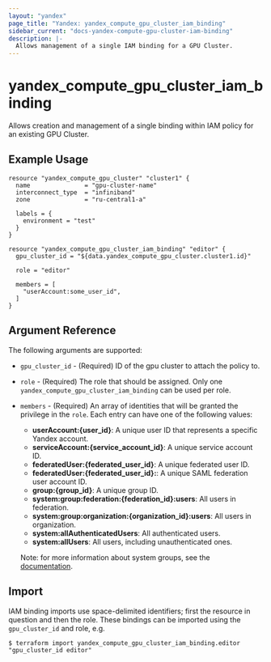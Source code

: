 ```yaml
---
layout: "yandex"
page_title: "Yandex: yandex_compute_gpu_cluster_iam_binding"
sidebar_current: "docs-yandex-compute-gpu-cluster-iam-binding"
description: |-
  Allows management of a single IAM binding for a GPU Cluster.
---
```


# yandex\_compute\_gpu\_cluster\_iam\_binding

Allows creation and management of a single binding within IAM policy for
an existing GPU Cluster.

## Example Usage

```hcl
resource "yandex_compute_gpu_cluster" "cluster1" {
  name               = "gpu-cluster-name"
  interconnect_type  = "infiniband"
  zone               = "ru-central1-a"

  labels = {
    environment = "test"
  }
}

resource "yandex_compute_gpu_cluster_iam_binding" "editor" {
  gpu_cluster_id = "${data.yandex_compute_gpu_cluster.cluster1.id}"

  role = "editor"

  members = [
    "userAccount:some_user_id",
  ]
}
```

## Argument Reference

The following arguments are supported:

* `gpu_cluster_id` - (Required) ID of the gpu cluster to attach the policy to.

* `role` - (Required) The role that should be assigned. Only one
  `yandex_compute_gpu_cluster_iam_binding` can be used per role.

* `members` - (Required) An array of identities that will be granted the privilege in the `role`.
  Each entry can have one of the following values:
    * **userAccount:{user_id}**: A unique user ID that represents a specific Yandex account.
    * **serviceAccount:{service_account_id}**: A unique service account ID.
    * **federatedUser:{federated_user_id}**: A unique federated user ID.
    * **federatedUser:{federated_user_id}:**: A unique SAML federation user account ID.
    * **group:{group_id}**: A unique group ID.
    * **system:group:federation:{federation_id}:users**: All users in federation.
    * **system:group:organization:{organization_id}:users**: All users in organization.
    * **system:allAuthenticatedUsers**: All authenticated users. 
    * **system:allUsers**: All users, including unauthenticated ones.

    Note: for more information about system groups, see the [documentation](https://cloud.yandex.com/docs/iam/concepts/access-control/system-group).

## Import

IAM binding imports use space-delimited identifiers; first the resource in question and then the role.
These bindings can be imported using the `gpu_cluster_id` and role, e.g.

```
$ terraform import yandex_compute_gpu_cluster_iam_binding.editor "gpu_cluster_id editor"
```
